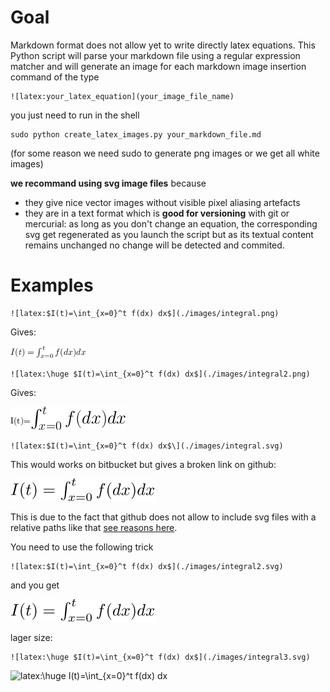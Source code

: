 # Goal

Markdown format does not allow yet to write directly latex equations.
This Python script will parse your markdown file using a regular expression matcher and will generate an image for each markdown image insertion command of the type

	![latex:your_latex_equation](your_image_file_name) 

you just need to run in the shell

	sudo python create_latex_images.py your_markdown_file.md
(for some reason we need sudo to generate png images or we get all white images)

**we recommand using svg image files** because

* they give nice vector images without visible pixel aliasing artefacts
* they are in a text format which is **good for versioning** with git or mercurial: as long as you don't change an equation, the corresponding svg get regenerated as you launch the script but as its textual content remains unchanged no change will be detected and commited.

# Examples


	![latex:$I(t)=\int_{x=0}^t f(dx) dx$](./images/integral.png) 
	
Gives: 

![latex:$I(t)=\int_{x=0}^t f(dx) dx$](./images/integral.png)

	![latex:\huge $I(t)=\int_{x=0}^t f(dx) dx$](./images/integral2.png) 
	
Gives: 

![latex:I(t)=\huge $\int_{x=0}^t f(dx) dx$](./images/integral2.png)
 

	![latex:$I(t)=\int_{x=0}^t f(dx) dx$\](./images/integral.svg) 
	

This would works on bitbucket but gives a broken link on github:

![latex:$I(t)=\int_{x=0}^t f(dx) dx$](./images/integral.svg)

This is due to the fact that github does not allow to include svg files with a relative paths like that [see reasons here](https://github.com/potherca/StackOverflow/tree/gh-pages/question.13808020.include-an-svg-hosted-on-github-in-markdown). 

You need to use the following trick

	![latex:$I(t)=\int_{x=0}^t f(dx) dx$](./images/integral2.svg)

and you get 

![latex:$I(t)=\int_{x=0}^t f(dx) dx$](./images/integral2.svg)

lager size:

	![latex:\huge $I(t)=\int_{x=0}^t f(dx) dx$](./images/integral3.svg)


![latex:\huge $I(t)=\int_{x=0}^t f(dx) dx$](./integral3.svg)



	



